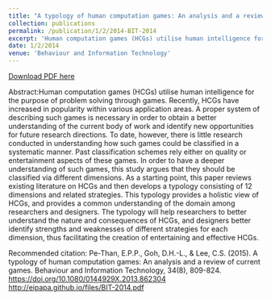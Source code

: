 ```yaml
---
title: "A typology of human computation games: An analysis and a review of current games"
collection: publications
permalink: /publication/1/2/2014-BIT-2014
excerpt: 'Human computation games (HCGs) utilise human intelligence for the purpose of problem solving through games. Recently, HCGs have increased in popularity within various application areas. A proper system of describing such games is necessary in order to obtain a better understanding of the current body of work and identify new opportunities for future research directions. To date, however, there is little research conducted in understanding how such games could be classified in a systematic manner. Past classification schemes rely either on quality or entertainment aspects of these games. In order to have a deeper understanding of such games, this study argues that they should be classified via different dimensions. As a starting point, this paper reviews existing literature on HCGs and then develops a typology consisting of 12 dimensions and related strategies. This typology provides a holistic view of HCGs, and provides a common understanding of the domain among researchers and designers. The typology will help researchers to better understand the nature and consequences of HCGs, and designers better identify strengths and weaknesses of different strategies for each dimension, thus facilitating the creation of entertaining and effective HCGs.'
date: 1/2/2014
venue: 'Behaviour and Information Technology'
---
```

[Download PDF here](http://eipapa.github.io/files/BIT-2014.pdf)

Abstract:Human computation games (HCGs) utilise human intelligence for the purpose of problem solving through games. Recently, HCGs have increased in popularity within various application areas. A proper system of describing such games is necessary in order to obtain a better understanding of the current body of work and identify new opportunities for future research directions. To date, however, there is little research conducted in understanding how such games could be classified in a systematic manner. Past classification schemes rely either on quality or entertainment aspects of these games. In order to have a deeper understanding of such games, this study argues that they should be classified via different dimensions. As a starting point, this paper reviews existing literature on HCGs and then develops a typology consisting of 12 dimensions and related strategies. This typology provides a holistic view of HCGs, and provides a common understanding of the domain among researchers and designers. The typology will help researchers to better understand the nature and consequences of HCGs, and designers better identify strengths and weaknesses of different strategies for each dimension, thus facilitating the creation of entertaining and effective HCGs.

Recommended citation: Pe-Than, E.P.P., Goh, D.H.-L., & Lee, C.S. (2015). A typology of human computation games: An analysis and a review of current games. Behaviour and Information Technology, 34(8), 809-824. https://doi.org/10.1080/0144929X.2013.862304 http://eipapa.github.io/files/BIT-2014.pdf